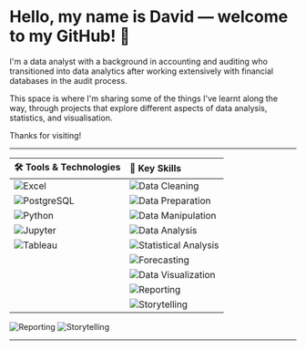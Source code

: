 # Hello, my name is David — welcome to my GitHub! 👋

I'm a data analyst with a background in accounting and auditing who transitioned into data analytics after working extensively with financial databases in the audit process.

This space is where I'm sharing some of the things I've learnt along the way, through projects that explore different aspects of data analysis, statistics, and visualisation.

Thanks for visiting!

---

| 🛠️ Tools & Technologies | 🧠 Key Skills |
|:---|:---|
| ![Excel](https://img.shields.io/badge/Excel-217346?logo=microsoft-excel&logoColor=white) | ![Data Cleaning](https://img.shields.io/badge/Data%20Cleaning-4CAF50) |
| ![PostgreSQL](https://img.shields.io/badge/PostgreSQL-336791?logo=postgresql&logoColor=white) | ![Data Preparation](https://img.shields.io/badge/Data%20Preparation-2196F3) |
| ![Python](https://img.shields.io/badge/Python-3776AB?logo=python&logoColor=white) | ![Data Manipulation](https://img.shields.io/badge/Data%20Manipulation-FFC107) |
| ![Jupyter](https://img.shields.io/badge/Jupyter-F37626?logo=jupyter&logoColor=white) | ![Data Analysis](https://img.shields.io/badge/Data%20Analysis-9C27B0) |
| ![Tableau](https://img.shields.io/badge/Tableau-004E8F?logoColor=white) | ![Statistical Analysis](https://img.shields.io/badge/Statistical%20Analysis-673AB7) |
|  | ![Forecasting](https://img.shields.io/badge/Forecasting-FF5722) |
|  | ![Data Visualization](https://img.shields.io/badge/Data%20Visualization-03A9F4) |
|  | ![Reporting](https://img.shields.io/badge/Reporting-795548) |
|  | ![Storytelling](https://img.shields.io/badge/Storytelling-607D8B) |tion-03A9F4)
![Reporting](https://img.shields.io/badge/Reporting-795548)
![Storytelling](https://img.shields.io/badge/Storytelling-607D8B)

---

<!---
davidgriesel/davidgriesel is a ✨ special ✨ repository because its `README.md` (this file) appears on your GitHub profile.
You can click the Preview link to take a look at your changes.
--->
